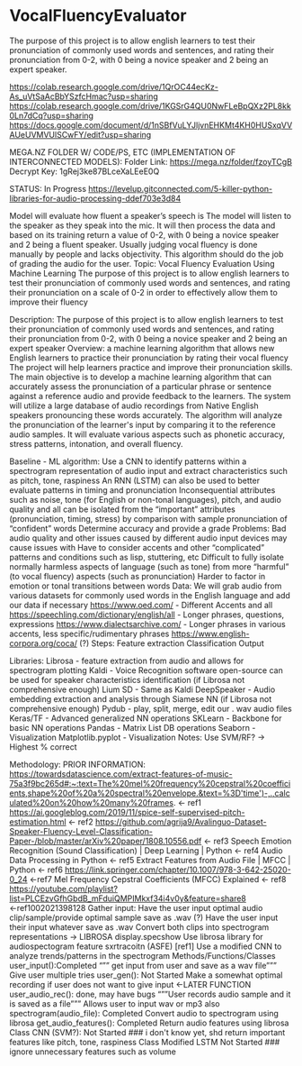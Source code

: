 # VocalFluencyEvaluator
The purpose of this project is to allow english learners to test their pronunciation of commonly used words and sentences, and rating their pronunciation from 0-2, with 0 being a novice speaker and 2 being an expert speaker.

https://colab.research.google.com/drive/1QrOC44ecKz-As_uVtSaAcBbYSzfcHmac?usp=sharing 
https://colab.research.google.com/drive/1KGSrG4QU0NwFLeBpQXz2PL8kk0Ln7dCq?usp=sharing
https://docs.google.com/document/d/1nSBfVuLYJljvnEHKMt4KH0HUSxqVVAUeUVMVUlSCwFY/edit?usp=sharing

MEGA.NZ FOLDER W/ CODE/PS, ETC (IMPLEMENTATION OF INTERCONNECTED MODELS): 
Folder Link: https://mega.nz/folder/fzoyTCgB
Decrypt Key: 1gRej3ke87BLceXaLEeE0Q

STATUS: In Progress https://levelup.gitconnected.com/5-killer-python-libraries-for-audio-processing-ddef703e3d84

Model will evaluate how fluent a speaker’s speech is
The model will listen to the speaker as they speak into the mic. It will then process the data and based on its training return a value of 0-2, with 0 being a novice speaker and 2 being a fluent speaker. Usually judging vocal fluency is done manually by people and lacks objectivity.	
This algorithm should do the job of grading the audio for the user.
Topic: Vocal Fluency Evaluation Using Machine Learning
The purpose of this project is to allow english learners to test their pronunciation of commonly used words and sentences, and rating their pronunciation on a scale of 0-2 in order to effectively allow them to improve their fluency

Description: 
The purpose of this project is to allow english learners to test their pronunciation of commonly used words and sentences, and rating their pronunciation from 0-2, with 0 being a novice speaker and 2 being an expert speaker
Overview: a machine learning algorithm that allows new English learners to practice their pronunciation by rating their vocal fluency
The project will help learners practice and improve their pronunciation skills. The main objective is to develop a machine learning algorithm that can accurately assess the pronunciation of a particular phrase or sentence against a reference audio and provide feedback to the learners.
The system will utilize a large database of audio recordings from Native English speakers pronouncing these words accurately. The algorithm will analyze the pronunciation of the learner's input by comparing it to the reference audio samples. It will evaluate various aspects such as phonetic accuracy, stress patterns, intonation, and overall fluency.


Baseline - ML algorithm: 
Use a CNN to identify patterns within a spectrogram representation of audio input and extract characteristics such as pitch, tone, raspiness
An RNN (LSTM) can also be used to better evaluate patterns in timing and pronunciation
Inconsequential attributes such as noise, tone (for English or non-tonal languages), pitch, and audio quality and all can be isolated from the “important” attributes (pronunciation, timing, stress) by comparison with sample pronunciation of “confident” words
Determine accuracy and provide a grade
Problems: 
Bad audio quality and other issues caused by different audio input devices may cause issues with 
Have to consider accents and other “complicated” patterns and conditions such as lisp, stuttering, etc
Difficult to fully isolate normally harmless aspects of language (such as tone) from more “harmful” (to vocal fluency) aspects (such as pronunciation)
Harder to factor in emotion or tonal transitions between words
Data: 
We will grab audio from various datasets for commonly used words in the English language and add our data if necessary
https://www.oed.com/ - Different Accents and all
https://speechling.com/dictionary/english/all - Longer phrases, questions, expressions
https://www.dialectsarchive.com/ - Longer phrases in various accents, less specific/rudimentary phrases
https://www.english-corpora.org/coca/ (?)
Steps:
Feature extraction
Classification
Output 

Libraries:
Librosa - feature extraction from audio and allows for spectrogram plotting
Kaldi - Voice Recognition software open-source can be used for speaker characteristics identification (if Librosa not comprehensive enough)
Lium SD - Same as Kaldi
DeepSpeaker - Audio embedding extraction and analysis through Siamese NN (if Librosa not comprehensive enough)
Pydub - play, split, merge, edit our . wav audio files
Keras/TF - Advanced generalized NN operations
SKLearn - Backbone for basic NN operations
Pandas - Matrix List DB operations
Seaborn - Visualization
Matplotlib.pyplot - Visualization
Notes: 
Use SVM/RF? -> Highest % correct



Methodology: 
PRIOR INFORMATION: 
https://towardsdatascience.com/extract-features-of-music-75a3f9bc265d#:~:text=The%20mel%20frequency%20cepstral%20coefficients,shape%20of%20a%20spectral%20envelope.&text=%3D'time')-,.,calculated%20on%20how%20many%20frames. ← ref1
https://ai.googleblog.com/2019/11/spice-self-supervised-pitch-estimation.html ← ref2
https://github.com/agrija9/Avalinguo-Dataset-Speaker-Fluency-Level-Classification-Paper-/blob/master/arXiv%20paper/1808.10556.pdf ← ref3
Speech Emotion Recognition (Sound Classification) | Deep Learning | Python ← ref4
Audio Data Processing in Python ← ref5
Extract Features from Audio File | MFCC | Python ← ref6
https://link.springer.com/chapter/10.1007/978-3-642-25020-0_24 ←ref7
Mel Frequency Cepstral Coefficients (MFCC) Explained ← ref8
https://youtube.com/playlist?list=PLCEzvGfhGbdB_mFduiQMPIMkxf34i4v0y&feature=share8 ←ref1002021398128
Gather input: 
Have the user input optimal audio clip/sample/provide optimal sample save as .wav (?)
Have the user input their input whatever save as .wav
Convert both clips into spectrogram representations -> LIBROSA display.specshow
Use librosa library for audiospectogram feature sxrtracoitn (ASFE) [ref1]
Use a modified CNN to analyze trends/patterns in the spectrogram 
Methods/Functions/Classes
	user_input():Completed
		“”” get input from user and save as a wav file”””
		Give user multiple tries
	user_gen(): Not Started
		Make a somewhat optimal recording if user does not want to give input ←LATER FUNCTION
	user_audio_rec(): done, may have bugs
		“””User records audio sample and it is saved as a file”””
		Allows user to input wav or mp3 also
	spectrogram(audio_file): Completed
		Convert audio to spectrogram using librosa
	get_audio_features(): Completed
		Return audio features using librosa
	Class CNN (SVM?): Not Started
		### i don't know yet, shd return important features like pitch, tone, raspiness
	Class Modified LSTM Not Started
		### ignore unnecessary features such as volume
